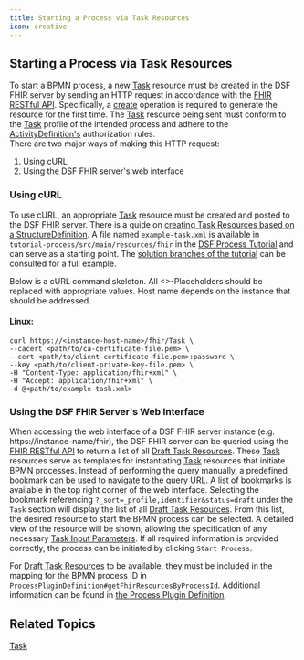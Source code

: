 ```yaml
---
title: Starting a Process via Task Resources
icon: creative
---
```


## Starting a Process via Task Resources

To start a BPMN process, a new [Task](../fhir/task.md) resource must be created in the DSF FHIR server by sending an HTTP request in accordance with the [FHIR RESTful API](https://www.hl7.org/fhir/R4/http.html). Specifically, a [create](https://www.hl7.org/fhir/R4/http.html#create) operation is required to generate the resource for the first time. The [Task](../fhir/task.md) resource being sent must conform to the [Task](../fhir/task.md) profile of the intended process and adhere to the [ActivityDefinition's](../fhir/activitydefinition.md) authorization rules.  
There are two major ways of making this HTTP request:
1. Using cURL
2. Using the DSF FHIR server's web interface

### Using cURL
To use cURL, an appropriate [Task](../fhir/task.md) resource must be created and posted to the DSF FHIR server. There is a guide on [creating Task Resources based on a StructureDefinition](../guides/creating-task-resources-based-on-a-definition.md). A file named `example-task.xml` is available in `tutorial-process/src/main/resources/fhir` in the [DSF Process Tutorial](https://github.com/datasharingframework/dsf-process-tutorial) and can serve as a starting point. The [solution branches of the tutorial](https://github.com/datasharingframework/dsf-process-tutorial/blob/solutions/exercise-1/tutorial-process/src/main/resources/fhir/Task/task-start-dic-process.xml) can be consulted for a full example.

Below is a cURL command skeleton. All <>-Placeholders should be replaced with appropriate values. Host name depends on the instance that should be addressed.

#### Linux:
```shell
curl https://<instance-host-name>/fhir/Task \
--cacert <path/to/ca-certificate-file.pem> \
--cert <path/to/client-certificate-file.pem>:password \
--key <path/to/client-private-key-file.pem> \
-H "Content-Type: application/fhir+xml" \
-H "Accept: application/fhir+xml" \
-d @<path/to/example-task.xml>
```

### Using the DSF FHIR Server's Web Interface

When accessing the web interface of a DSF FHIR server instance (e.g. https://instance-name/fhir), the DSF FHIR server can be queried using the [FHIR RESTful API](https://www.hl7.org/fhir/R4/http.html) to return a list of all [Draft Task Resources](../dsf/draft-task-resources.md). These [Task](../fhir/task.md) resources serve as templates for instantiating [Task](../fhir/task.md) resources that initiate BPMN processes. Instead of performing the query manually, a predefined bookmark can be used to navigate to the query URL. A list of bookmarks is available in the top right corner of the web interface. Selecting the bookmark referencing `?_sort=_profile,identifier&status=draft` under the `Task` section will display the list of all [Draft Task Resources](../dsf/draft-task-resources.md). From this list, the desired resource to start the BPMN process can be selected. A detailed view of the resource will be shown, allowing the specification of any necessary [Task Input Parameters](../fhir/task.md#task-input-parameters). If all required information is provided correctly, the process can be initiated by clicking `Start Process`. 

For [Draft Task Resources](../dsf/draft-task-resources.md) to be available, they must be included in the mapping for the BPMN process ID in `ProcessPluginDefinition#getFhirResourcesByProcessId`. Additional information can be found in [the Process Plugin Definition](../dsf/process-plugin-definition.md).

## Related Topics
[Task](../fhir/task.md)